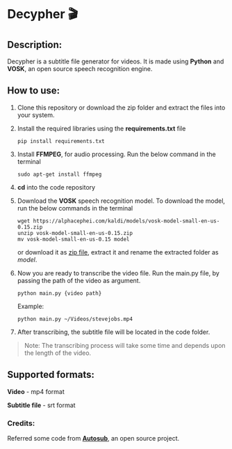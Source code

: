 # Decypher :clapper:

## Description:
Decypher is a subtitle file generator for videos. It is made using **Python** and **VOSK**, an open source speech recognition engine.

## How to use:
1. Clone this repository or download the zip folder and extract the files into your system.
2. Install the required libraries using the **requirements.txt** file

       pip install requirements.txt
       
3. Install **FFMPEG**, for audio processing. Run the below command in the terminal

       sudo apt-get install ffmpeg
       
4. **cd** into the code repository
5. Download the **VOSK** speech recognition model. To download the model, run the below commands in the terminal

       wget https://alphacephei.com/kaldi/models/vosk-model-small-en-us-0.15.zip
       unzip vosk-model-small-en-us-0.15.zip
       mv vosk-model-small-en-us-0.15 model
   or download it as [zip file](http://alphacephei.com/vosk/models/vosk-model-small-en-us-0.15.zip), extract it and rename the extracted folder as *model*.

6. Now you are ready to transcribe the video file. Run the main.py file, by passing the path of the video as argument.

       python main.py {video path}
       
   Example:
   
       python main.py ~/Videos/stevejobs.mp4
       
7. After transcribing, the subtitle file will be located in the code folder.

>Note: The transcribing process will take some time and depends upon the length of the video. 

## Supported formats:
**Video** - mp4 format

**Subtitle file** - srt format

### Credits:
Referred some code from [**Autosub**](https://github.com/abhirooptalasila/AutoSub), an open source project.
